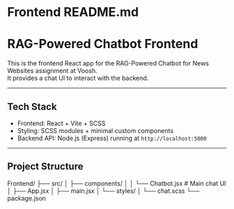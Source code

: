 
#  Frontend README.md

#  RAG-Powered Chatbot Frontend

This is the frontend React app for the RAG-Powered Chatbot for News Websites assignment at Voosh.  
It provides a chat UI to interact with the backend.

---

##  Tech Stack

- Frontend: React + Vite + SCSS  
- Styling: SCSS modules + minimal custom components  
- Backend API: Node.js (Express) running at `http://localhost:5000`

---

##  Project Structure
Frontend/
├── src/
│ ├── components/
│ │ └── Chatbot.jsx # Main chat UI
│ ├── App.jsx
│ ├── main.jsx
│ └── styles/
│ └── chat.scss
└── package.json